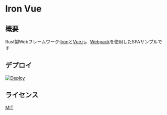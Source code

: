 # Iron Vue
## 概要

Rust製Webフレームワーク:[Iron](https://github.com/iron/iron)と[Vue.js](https://github.com/vuejs/vue)、[Webpack](https://github.com/webpack/webpack)を使用したSPAサンプルです

## デプロイ

[![Deploy](https://www.herokucdn.com/deploy/button.svg)](https://heroku.com/deploy)

## ライセンス

[MIT](./LICENSE)